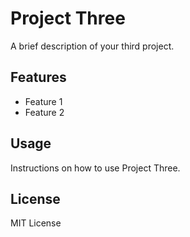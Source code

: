 # Project Three

A brief description of your third project.

## Features
- Feature 1
- Feature 2

## Usage
Instructions on how to use Project Three.

## License
MIT License
